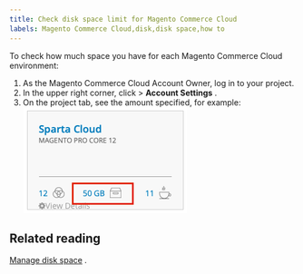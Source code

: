 ```yaml
---
title: Check disk space limit for Magento Commerce Cloud
labels: Magento Commerce Cloud,disk,disk space,how to
---
```


To check how much space you have for each Magento Commerce Cloud environment:

1. As the Magento Commerce Cloud Account Owner, log in to your project.    
1. In the upper right corner, click **<your name>** > **Account Settings** .    
1. On the project tab, see the amount specified, for example:    ![project_space.png](assets/project_space.png)    

## Related reading

 [Manage disk space](https://devdocs.magento.com/cloud/project/manage-disk-space.html) .